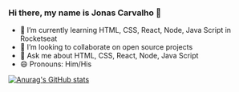 ### Hi there, my name is Jonas Carvalho 👋

- 🌱 I’m currently learning HTML, CSS, React, Node, Java Script in Rocketseat
- 👯 I’m looking to collaborate on open source projects
- 💬 Ask me about HTML, CSS, React, Node, Java Script
- 😄 Pronouns: Him/His

[![Anurag's GitHub stats](https://github-readme-stats.vercel.app/api?username=jonasmcarvalho)](https://github.com/anuraghazra/github-readme-stats)

<!--
**jonasmcarvalho/jonasmcarvalho** is a ✨ _special_ ✨ repository because its `README.md` (this file) appears on your GitHub profile.

Here are some ideas to get you started:

- 🌱 I’m currently learning HTML, CSS, React, Node, Java Script on Rocketseat
- 👯 I’m looking to collaborate on open source projects
- 💬 Ask me about HTML, CSS, React, Node, Java Script
- 📫 How to reach me: ...
- 😄 Pronouns: Him/His
- ⚡ Fun fact: ...
-->
